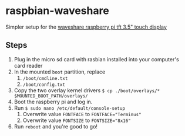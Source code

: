 # raspbian-waveshare #
Simpler setup for the [waveshare raspberry pi tft 3.5" touch display](https://www.waveshare.com/wiki/3.5inch_RPi_LCD_(A))

## Steps ##

1. Plug in the micro sd card with rasbian installed into your computer's card reader
2. In the mounted ```boot``` partition, replace
    1. ```/boot/cmdline.txt```
    2. ```/boot/config.txt```
3. Copy the two overlay kernel drivers ```$ cp ./boot/overlays/* $MOUNTED_BOOT_PATH/overlays/```
4. Boot the raspberry pi and log in.
5. Run ```$ sudo nano /etc/default/console-setup```
    1. Overwrite value ```FONTFACE``` to ```FONTFACE="Terminus"```
    2. Overwrite value ```FONTSIZE``` to ```FONTSIZE="8x16"```
6. Run ```reboot``` and you're good to go!
